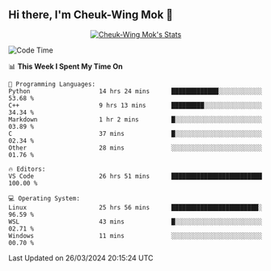 ## Hi there, I'm Cheuk-Wing Mok 👋

<!--
**mozro0327/mozro0327** is a ✨ _special_ ✨ repository because its `README.md` (this file) appears on your GitHub profile.

Here are some ideas to get you started:

- 🔭 I’m currently working on ...
- 🌱 I’m currently learning ...
- 👯 I’m looking to collaborate on ...
- 🤔 I’m looking for help with ...
- 💬 Ask me about ...
- 📫 How to reach me: ...
- 😄 Pronouns: ...
- ⚡ Fun fact: ...
-->

<p align="center">
  <a href="https://github.com/mozro0327" class="rich-diff-level-one">
    <img src="https://github-readme-stats.vercel.app/api?username=mozro0327&title_color=333&text_color=777" alt="Cheuk-Wing Mok's Stats" >
    <!-- &hide=issues
    <img src="https://github-readme-stats.vercel.app/api?username=mozro0327&hide=issues&title_color=333&text_color=777" alt="Cheuk-Wing Mok's Stats" >
    -->
  </a>
</p>

<!--START_SECTION:waka-->
![Code Time](http://img.shields.io/badge/Code%20Time-2%2C440%20hrs%2034%20mins-blue)

📊 **This Week I Spent My Time On** 

```text
💬 Programming Languages: 
Python                   14 hrs 24 mins      █████████████░░░░░░░░░░░░   53.68 % 
C++                      9 hrs 13 mins       █████████░░░░░░░░░░░░░░░░   34.34 % 
Markdown                 1 hr 2 mins         █░░░░░░░░░░░░░░░░░░░░░░░░   03.89 % 
C                        37 mins             █░░░░░░░░░░░░░░░░░░░░░░░░   02.34 % 
Other                    28 mins             ░░░░░░░░░░░░░░░░░░░░░░░░░   01.76 % 

🔥 Editors: 
VS Code                  26 hrs 51 mins      █████████████████████████   100.00 % 

💻 Operating System: 
Linux                    25 hrs 56 mins      ████████████████████████░   96.59 % 
WSL                      43 mins             █░░░░░░░░░░░░░░░░░░░░░░░░   02.71 % 
Windows                  11 mins             ░░░░░░░░░░░░░░░░░░░░░░░░░   00.70 % 
```


 Last Updated on 26/03/2024 20:15:24 UTC
<!--END_SECTION:waka-->
